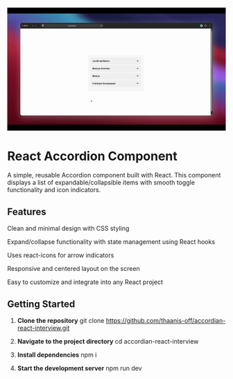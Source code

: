 !["accordion"](./src/assets/accordion.gif)
# React Accordion Component
A simple, reusable Accordion component built with React. This component displays a list of expandable/collapsible items with smooth toggle functionality and icon indicators.

## Features
Clean and minimal design with CSS styling

Expand/collapse functionality with state management using React hooks

Uses react-icons for arrow indicators

Responsive and centered layout on the screen

Easy to customize and integrate into any React project

## Getting Started

1. **Clone the repository**
git clone https://github.com/thaanis-off/accordian-react-interview.git

2. **Navigate to the project directory**
cd accordian-react-interview

3. **Install dependencies**
npm i

4. **Start the development server**
npm run dev

